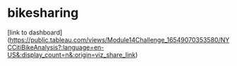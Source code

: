 # bikesharing


[link to dashboard] (https://public.tableau.com/views/Module14Challenge_16549070353580/NYCCitiBikeAnalysis?:language=en-US&:display_count=n&:origin=viz_share_link)
